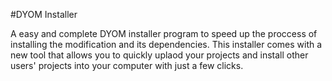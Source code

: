 #DYOM Installer

A easy and complete DYOM installer program to speed up the proccess of installing the modification and its dependencies. This installer comes with a new tool that allows you to quickly uplaod your projects and install other users' projects into your computer with just a few clicks.
